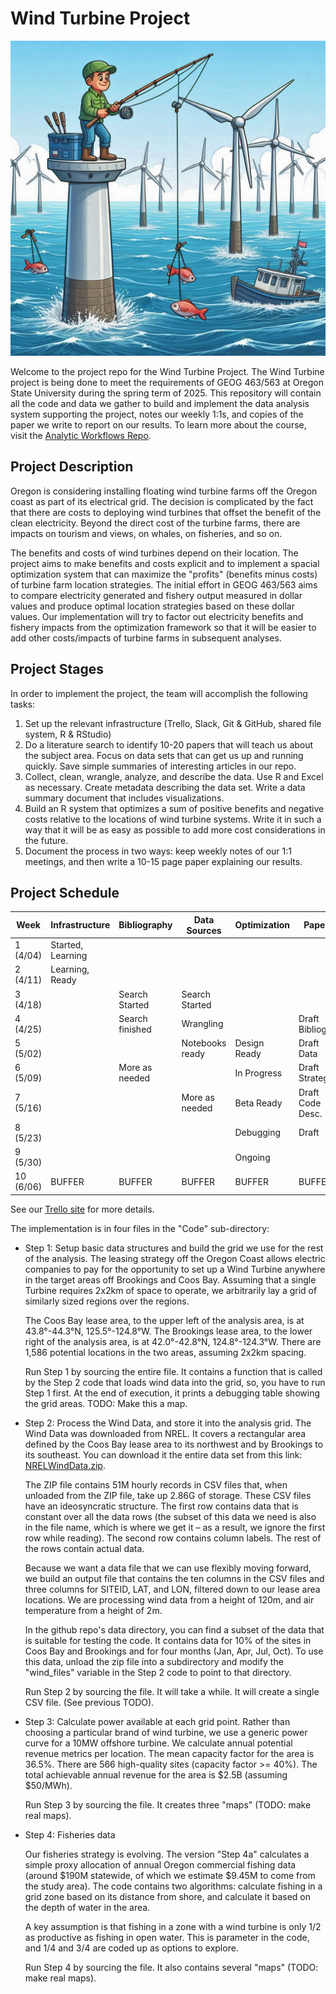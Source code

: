 # Wind Turbine Project

![Course Icon](FishingandTurbines.jpg)

Welcome to the project repo for the Wind Turbine Project. The Wind Turbine project is being done to meet the requirements of GEOG 463/563 at Oregon State University during the spring term of 2025. This repository will contain all the code and data we gather to build and implement the data analysis system supporting the project, notes our weekly 1:1s, and copies of the paper we write to report on our results. To learn more about the course, visit the [Analytic Workflows Repo](https://github.com/Analytical-Workflows-for-Earth-Science/Sp2025).

## Project Description

Oregon is considering installing floating wind turbine farms off the Oregon coast as part of its electrical grid. The decision is complicated by the fact that there are costs to deploying wind turbines that offset the benefit of the clean electricity. Beyond the direct cost of the turbine farms, there are impacts on tourism and views, on whales, on fisheries, and so on.

The benefits and costs of wind turbines depend on their location. The project aims to make benefits and costs explicit and to implement a spacial optimization system that can maximize the "profits" (benefits minus costs) of turbine farm location strategies. The initial effort in GEOG 463/563 aims to compare electricity generated and fishery output measured in dollar values and produce optimal location strategies based on these dollar values. Our implementation will try to factor out electricity benefits and fishery impacts from the optimization framework so that it will be easier to add other costs/impacts of turbine farms in subsequent analyses.

## Project Stages

In order to implement the project, the team will accomplish the following tasks:

1)  Set up the relevant infrastructure (Trello, Slack, Git & GitHub, shared file system, R & RStudio)
2)  Do a literature search to identify 10-20 papers that will teach us about the subject area. Focus on data sets that can get us up and running quickly. Save simple summaries of interesting articles in our repo.
3)  Collect, clean, wrangle, analyze, and describe the data. Use R and Excel as necessary. Create metadata describing the data set. Write a data summary document that includes visualizations.
4)  Build an R system that optimizes a sum of positive benefits and negative costs relative to the locations of wind turbine systems. Write it in such a way that it will be as easy as possible to add more cost considerations in the future.
5)  Document the process in two ways: keep weekly notes of our 1:1 meetings, and then write a 10-15 page paper explaining our results.

## Project Schedule

| **Week** | **Infrastructure** | **Bibliography** | **Data Sources** | **Optimization** | **Paper** |
|------------|------------|------------|------------|------------|------------|
| 1 (4/04) | Started, Learning |  |  |  |  |
| 2 (4/11) | Learning, Ready |  |  |  |  |
| 3 (4/18) |  | Search Started | Search Started |  |  |
| 4 (4/25) |  | Search finished | Wrangling |  | Draft Bibliog... |
| 5 (5/02) |  |  | Notebooks ready | Design Ready | Draft Data |
| 6 (5/09) |  | More as needed |  | In Progress | Draft Strategy |
| 7 (5/16) |  |  | More as needed | Beta Ready | Draft Code Desc. |
| 8 (5/23) |  |  |  | Debugging | Draft |
| 9 (5/30) |  |  |  | Ongoing |  |
| 10 (6/06) | BUFFER | BUFFER | BUFFER | BUFFER | BUFFER |

See our [Trello site](https://trello.com/b/Z67GFNTV/wind-turbine-project) for more details.

The implementation is in four files in the "Code" sub-directory:

-   Step 1: Setup basic data structures and build the grid we use for the rest of the analysis. The leasing strategy off the Oregon Coast allows electric companies to pay for the opportunity to set up a Wind Turbine anywhere in the target areas off Brookings and Coos Bay. Assuming that a single Turbine requires 2x2km of space to operate, we arbitrarily lay a grid of similarly sized regions over the regions.

    The Coos Bay lease area, to the upper left of the analysis area, is at 43.8°-44.3°N, 125.5°-124.8°W. The Brookings lease area, to the lower right of the analysis area, is at 42.0°-42.8°N, 124.8°-124.3°W. There are 1,586 potential locations in the two areas, assuming 2x2km spacing.

    Run Step 1 by sourcing the entire file. It contains a function that is called by the Step 2 code that loads wind data into the grid, so, you have to run Step 1 first. At the end of execution, it prints a debugging table showing the grid areas. TODO: Make this a map.

-   Step 2: Process the Wind Data, and store it into the analysis grid. The Wind Data was downloaded from NREL. It covers a rectangular area defined by the Coos Bay lease area to its northwest and by Brookings to its southeast. You can download it the entire data set from this link: [NRELWindData.zip](https://1drv.ms/u/c/fa5fbd6ce30e021b/EQlybtjJ89RGr2187MpkXtIBWNAdf67UOzTczp_UmSjz8w?e=c3jQqH).

    The ZIP file contains 51M hourly records in CSV files that, when unloaded from the ZIP file, take up 2.86G of storage. These CSV files have an ideosyncratic structure. The first row contains data that is constant over all the data rows (the subset of this data we need is also in the file name, which is where we get it – as a result, we ignore the first row while reading). The second row contains column labels. The rest of the rows contain actual data.

    Because we want a data file that we can use flexibly moving forward, we build an output file that contains the ten columns in the CSV files and three columns for SITEID, LAT, and LON, filtered down to our lease area locations. We are processing wind data from a height of 120m, and air temperature from a height of 2m.

    In the github repo's data directory, you can find a subset of the data that is suitable for testing the code. It contains data for 10% of the sites in Coos Bay and Brookings and for four months (Jan, Apr, Jul, Oct). To use this data, unload the zip file into a subdirectory and modify the "wind_files" variable in the Step 2 code to point to that directory.

    Run Step 2 by sourcing the file. It will take a while. It will create a single CSV file. (See previous TODO).

-   Step 3: Calculate power available at each grid point. Rather than choosing a particular brand of wind turbine, we use a generic power curve for a 10MW offshore turbine. We calculate annual potential revenue metrics per location. The mean capacity factor for the area is 36.5%. There are 566 high-quality sites (capacity factor \>= 40%). The total achievable annual revenue for the area is \$2.5B (assuming \$50/MWh).

    Run Step 3 by sourcing the file. It creates three "maps" (TODO: make real maps).

-   Step 4: Fisheries data

    Our fisheries strategy is evolving. The version "Step 4a" calculates a simple proxy allocation of annual Oregon commercial fishing data (around \$190M statewide, of which we estimate \$9.45M to come from the study area). The code contains two algorithms: calculate fishing in a grid zone based on its distance from shore, and calculate it based on the depth of water in the area.

    A key assumption is that fishing in a zone with a wind turbine is only 1/2 as productive as fishing in open water. This is parameter in the code, and 1/4 and 3/4 are coded up as options to explore.

    Run Step 4 by sourcing the file. It also contains several "maps" (TODO: make real maps).
